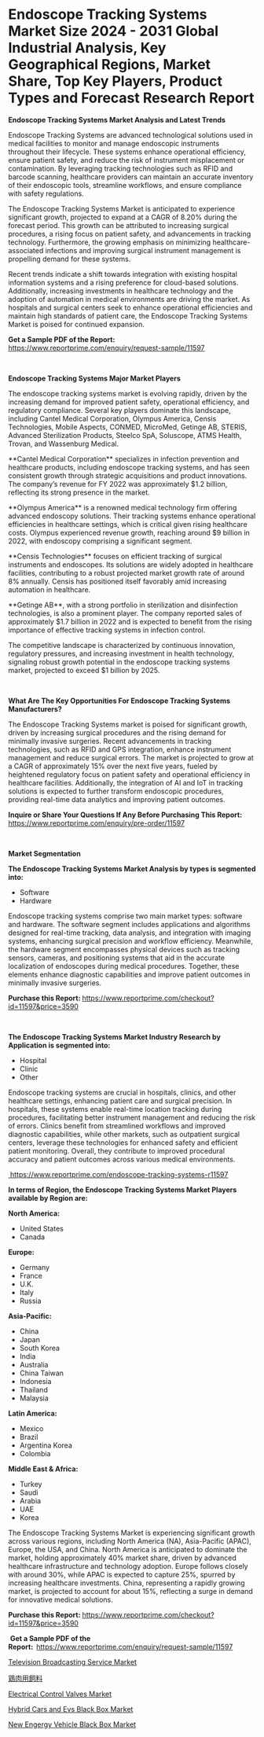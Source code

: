 <p><h1>Endoscope Tracking Systems Market Size 2024 - 2031 Global Industrial Analysis, Key Geographical Regions, Market Share, Top Key Players, Product Types and Forecast Research Report</h1></p><p><strong>Endoscope Tracking Systems Market Analysis and Latest Trends</strong></p>
<p><p>Endoscope Tracking Systems are advanced technological solutions used in medical facilities to monitor and manage endoscopic instruments throughout their lifecycle. These systems enhance operational efficiency, ensure patient safety, and reduce the risk of instrument misplacement or contamination. By leveraging tracking technologies such as RFID and barcode scanning, healthcare providers can maintain an accurate inventory of their endoscopic tools, streamline workflows, and ensure compliance with safety regulations.</p><p>The Endoscope Tracking Systems Market is anticipated to experience significant growth, projected to expand at a CAGR of 8.20% during the forecast period. This growth can be attributed to increasing surgical procedures, a rising focus on patient safety, and advancements in tracking technology. Furthermore, the growing emphasis on minimizing healthcare-associated infections and improving surgical instrument management is propelling demand for these systems.</p><p>Recent trends indicate a shift towards integration with existing hospital information systems and a rising preference for cloud-based solutions. Additionally, increasing investments in healthcare technology and the adoption of automation in medical environments are driving the market. As hospitals and surgical centers seek to enhance operational efficiencies and maintain high standards of patient care, the Endoscope Tracking Systems Market is poised for continued expansion.</p></p>
<p><strong>Get a Sample PDF of the Report:&nbsp;</strong> <a href="https://www.reportprime.com/enquiry/request-sample/11597">https://www.reportprime.com/enquiry/request-sample/11597</a></p>
<p>&nbsp;</p>
<p><strong>Endoscope Tracking Systems Major Market Players</strong></p>
<p><p>The endoscope tracking systems market is evolving rapidly, driven by the increasing demand for improved patient safety, operational efficiency, and regulatory compliance. Several key players dominate this landscape, including Cantel Medical Corporation, Olympus America, Censis Technologies, Mobile Aspects, CONMED, MicroMed, Getinge AB, STERIS, Advanced Sterilization Products, Steelco SpA, Soluscope, ATMS Health, Trovan, and Wassenburg Medical.</p><p>**Cantel Medical Corporation** specializes in infection prevention and healthcare products, including endoscope tracking systems, and has seen consistent growth through strategic acquisitions and product innovations. The company’s revenue for FY 2022 was approximately $1.2 billion, reflecting its strong presence in the market.</p><p>**Olympus America** is a renowned medical technology firm offering advanced endoscopy solutions. Their tracking systems enhance operational efficiencies in healthcare settings, which is critical given rising healthcare costs. Olympus experienced revenue growth, reaching around $9 billion in 2022, with endoscopy comprising a significant segment.</p><p>**Censis Technologies** focuses on efficient tracking of surgical instruments and endoscopes. Its solutions are widely adopted in healthcare facilities, contributing to a robust projected market growth rate of around 8% annually. Censis has positioned itself favorably amid increasing automation in healthcare.</p><p>**Getinge AB**, with a strong portfolio in sterilization and disinfection technologies, is also a prominent player. The company reported sales of approximately $1.7 billion in 2022 and is expected to benefit from the rising importance of effective tracking systems in infection control.</p><p>The competitive landscape is characterized by continuous innovation, regulatory pressures, and increasing investment in health technology, signaling robust growth potential in the endoscope tracking systems market, projected to exceed $1 billion by 2025.</p></p>
<p>&nbsp;</p>
<p><strong>What Are The Key Opportunities For Endoscope Tracking Systems Manufacturers?</strong></p>
<p><p>The Endoscope Tracking Systems market is poised for significant growth, driven by increasing surgical procedures and the rising demand for minimally invasive surgeries. Recent advancements in tracking technologies, such as RFID and GPS integration, enhance instrument management and reduce surgical errors. The market is projected to grow at a CAGR of approximately 15% over the next five years, fueled by heightened regulatory focus on patient safety and operational efficiency in healthcare facilities. Additionally, the integration of AI and IoT in tracking solutions is expected to further transform endoscopic procedures, providing real-time data analytics and improving patient outcomes.</p></p>
<p><strong>Inquire or Share Your Questions If Any Before Purchasing This Report:</strong> <a href="https://www.reportprime.com/enquiry/pre-order/11597">https://www.reportprime.com/enquiry/pre-order/11597</a></p>
<p>&nbsp;</p>
<p><strong>Market Segmentation</strong></p>
<p><strong>The Endoscope Tracking Systems Market Analysis by types is segmented into:</strong></p>
<p><ul><li>Software</li><li>Hardware</li></ul></p>
<p><p>Endoscope tracking systems comprise two main market types: software and hardware. The software segment includes applications and algorithms designed for real-time tracking, data analysis, and integration with imaging systems, enhancing surgical precision and workflow efficiency. Meanwhile, the hardware segment encompasses physical devices such as tracking sensors, cameras, and positioning systems that aid in the accurate localization of endoscopes during medical procedures. Together, these elements enhance diagnostic capabilities and improve patient outcomes in minimally invasive surgeries.</p></p>
<p><strong>Purchase this Report:&nbsp;</strong><a href="https://www.reportprime.com/checkout?id=11597&price=3590">https://www.reportprime.com/checkout?id=11597&price=3590</a></p>
<p>&nbsp;</p>
<p><strong>The Endoscope Tracking Systems Market Industry Research by Application is segmented into:</strong></p>
<p><ul><li>Hospital</li><li>Clinic</li><li>Other</li></ul></p>
<p><p>Endoscope tracking systems are crucial in hospitals, clinics, and other healthcare settings, enhancing patient care and surgical precision. In hospitals, these systems enable real-time location tracking during procedures, facilitating better instrument management and reducing the risk of errors. Clinics benefit from streamlined workflows and improved diagnostic capabilities, while other markets, such as outpatient surgical centers, leverage these technologies for enhanced safety and efficient patient monitoring. Overall, they contribute to improved procedural accuracy and patient outcomes across various medical environments.</p></p>
<p><a href="https://www.reportprime.com/endoscope-tracking-systems-r11597">&nbsp;https://www.reportprime.com/endoscope-tracking-systems-r11597</a></p>
<p><strong>In terms of Region, the Endoscope Tracking Systems Market Players available by Region are:</strong></p>
<p>
    <p> <strong> North America: </strong>
        <ul>
            <li>United States</li>
            <li>Canada</li>
        </ul>
        </p> 
    <p> <strong> Europe: </strong>
        <ul>
            <li>Germany</li>
            <li>France</li>
            <li>U.K.</li>
            <li>Italy</li>
            <li>Russia</li>
        </ul>
        </p> 
    <p> <strong> Asia-Pacific: </strong>
        <ul>
            <li>China</li>
            <li>Japan</li>
            <li>South Korea</li>
            <li>India</li>
            <li>Australia</li>
            <li>China Taiwan</li>
            <li>Indonesia</li>
            <li>Thailand</li>
            <li>Malaysia</li>
        </ul>
        </p> 
    <p> <strong> Latin America: </strong>
        <ul>
            <li>Mexico</li>
            <li>Brazil</li>
            <li>Argentina Korea</li>
            <li>Colombia</li>
        </ul>
        </p> 
    <p> <strong> Middle East & Africa: </strong>
        <ul>
            <li>Turkey</li>
            <li>Saudi</li>
            <li>Arabia</li>
            <li>UAE</li>
            <li>Korea</li>
        </ul>
    </p>
    </p>
<p><p>The Endoscope Tracking Systems Market is experiencing significant growth across various regions, including North America (NA), Asia-Pacific (APAC), Europe, the USA, and China. North America is anticipated to dominate the market, holding approximately 40% market share, driven by advanced healthcare infrastructure and technology adoption. Europe follows closely with around 30%, while APAC is expected to capture 25%, spurred by increasing healthcare investments. China, representing a rapidly growing market, is projected to account for about 15%, reflecting a surge in demand for innovative medical solutions.</p></p>
<p><strong>Purchase this Report: </strong><a href="https://www.reportprime.com/checkout?id=11597&price=3590">https://www.reportprime.com/checkout?id=11597&price=3590</a></p>
<p>&nbsp;<strong>Get a Sample PDF of the Report:&nbsp;&nbsp;</strong><a href="https://www.reportprime.com/enquiry/request-sample/11597">https://www.reportprime.com/enquiry/request-sample/11597</a></p>
<p><strong></strong></p>
<p><p><a href="https://medium.com/@demitrywow/the-market-for-television-broadcasting-service-market-is-examined-in-this-report-along-with-the-d9d5e6101fd8">Television Broadcasting Service Market</a></p><p><a href="https://medium.com/@marlanamarvn/poultry-meat-feed-market-%E3%81%AF-%E3%82%B3%E3%82%B9%E3%83%88%E7%AE%A1%E7%90%86%E3%81%A8%E5%8A%B9%E7%8E%87%E5%90%91%E4%B8%8A%E3%82%92%E5%84%AA%E5%85%88%E3%81%97%E3%81%BE%E3%81%99-%E3%81%95%E3%82%89%E3%81%AB-%E5%A0%B1%E5%91%8A%E6%9B%B8%E3%81%AF%E5%B8%82%E5%A0%B4%E3%81%AE%E9%9C%80%E8%A6%81%E9%9D%A2%E3%81%A8%E4%BE%9B%E7%B5%A6%E9%9D%A2%E3%81%AE%E4%B8%A1%E6%96%B9%E3%82%92%E3%82%AB%E3%83%90%E3%83%BC%E3%81%97%E3%81%A6%E3%81%84%E3%81%BE%E3%81%99-poultry-meat-feed-%E5%B8%82%E5%A0%B4%E3%81%AF-73142f0ddf46">鶏肉用飼料</a></p><p><a href="https://www.linkedin.com/pulse/global-electrical-control-valves-market-trends-innovations-fgypf?trackingId=Ta25OzTCSDaQPzHeCPbbfQ%3D%3D">Electrical Control Valves Market</a></p><p><a href="https://issuu.com/reportprime-2/docs/hybrid-cars-and-evs-black-box-marke_33b0dd954e9bf4">Hybrid Cars and Evs Black Box Market</a></p><p><a href="https://issuu.com/reportprime-2/docs/new-engergy-vehicle-black-box-marke_8a2190f013b0d4">New Engergy Vehicle Black Box Market</a></p></p>